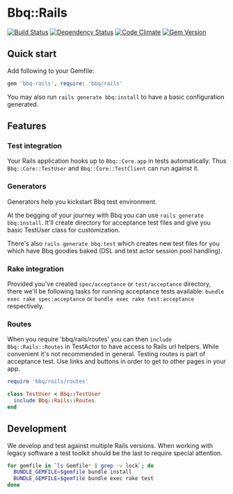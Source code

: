 # Bbq::Rails

[![Build Status](https://secure.travis-ci.org/drugpl/bbq-rails.png)](http://travis-ci.org/drugpl/bbq-rails) [![Dependency Status](https://gemnasium.com/drugpl/bbq-rails.png)](https://gemnasium.com/drugpl/bbq-rails) [![Code Climate](https://codeclimate.com/github/drugpl/bbq-rails.png)](https://codeclimate.com/github/drugpl/bbq-rails) [![Gem Version](https://badge.fury.io/rb/bbq-rails.png)](http://badge.fury.io/rb/bbq-rails)

## Quick start

Add following to your Gemfile:

```ruby
gem 'bbq-rails', require: 'bbq/rails'

```

You may also run `rails generate bbq:install` to have a basic configuration generated.

## Features

### Test integration

Your Rails application hooks up to `Bbq::Core.app` in tests automatically. Thus `Bbq::Core::TestUser` and `Bbq::Core::TestClient` can run against it.

### Generators

Generators help you kickstart Bbq test environment.

At the begging of your journey with Bbq you can use `rails generate bbq:install`. It'll create directory for acceptance test files and give you basic TestUser class for customization.

There's also `rails generate bbq:test` which creates new test files for you which have Bbq goodies baked (DSL and test actor session pool handling).

### Rake integration

Provided you've created `spec/acceptance` or `test/acceptance` directory, there we'll be following tasks for running acceptance tests available: `bundle exec rake spec:acceptance` or `bundle exec rake test:acceptance` respectively.

### Routes

When you require 'bbq/rails/routes' you can then `include Bbq::Rails::Routes` in TestActor to have access to Rails url helpers. While convenient it's not recommended in general. Testing routes is part of acceptance test. Use links and buttons in order to get to other pages in your app.

```ruby
require 'bbq/rails/routes'

class TestUser < Bbq::TestUser
  include Bbq::Rails::Routes
end
```

## Development

We develop and test against multiple Rails versions. When working with legacy software a test toolkit should be the last to require special attention.

```sh
for gemfile in `ls Gemfile* | grep -v lock`; do
  BUNDLE_GEMFILE=$gemfile bundle install
  BUNDLE_GEMFILE=$gemfile bundle exec rake test
done
